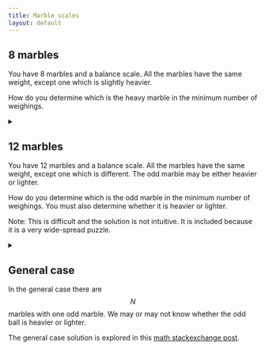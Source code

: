 ```yaml
---
title: Marble scales
layout: default
---
```


## 8 marbles

You have 8 marbles and a balance scale. All the marbles have the same weight,
except one which is slightly heavier.

How do you determine which is the heavy marble in the minimum number of
weighings.

<details><summary></summary>

We can do it in 2 weighings.

If we only have 3 marbles, we can determine the heaviest with one just weighing:
Put a marble on each side of the scale, and leave one aside.

* If the scale is unbalanced then the heavier side is the heavy marble.
* Otherwise the marble left aside is the heavy marble.

To solve the problem for 8 marbles, first weigh 3 marbles on each side of the
scale, leaving 2 aside:

* If the scale is unbalanced, take the 3 marbles on the heavy side and determine
  the heavy marble with one weighing as above.
* Otherwise weigh the 2 remaining marbles to determine which is heavier.

</details>

## 12 marbles

You have 12 marbles and a balance scale. All the marbles have the same weight,
except one which is different. The odd marble may be either heavier or lighter.

How do you determine which is the odd marble in the minimum number of
weighings. You must also determine whether it is heavier or lighter.

Note: This is difficult and the solution is not intuitive.
It is included because it is a very wide-spread puzzle.

<details><summary></summary>

We can do it in 3 weighings.

First note, that if we have 3 marbles with 1 odd marble then we can find the
odd marble in one weighing if we know that the odd marble is heavier or lighter.
Simply weigh 2 of the 3. If the scale is unequal then we've identified the odd
marble, otherwise the odd marble is the remaining marble.

First group the marbles into 3 groups of 4. Weigh 2 of the groups:

* If the groups are of equal weight:
  * Mark all eight marbles weighed as good.
  * Take 3 of the 4 remaining marbles and weigh them against 3 good marbles:
    * If the two sides wiegh the same then the last marble is the odd marble.
      Weigh it against a good marble to determine if it heavier or lighter.
    * If the two sides are unequal, then we know that the odd marble is in the
      group of 3, and we know whether it is heavier or lighter.
      This is just the 3 marble case which can be solved in one weighing.
* If the groups are unequal:
  * The 4 remaining marbles are good.
  * From the scale we have a heavy group of 4 and a light group of 4.
  * Now will weigh 3 marbles from the light group and one from the heavy group
    against 3 good and 1 from the light group:
    * If the side with 3 light and 1 heavy is heavier then the odd marble
      is either the 1 from the heavy group, or the 1 from the light group on the
      light side. Comparing either of these with a good marble will identify
      the odd marble.
    * If the side with 3 light and 1 heavy is lighter, then one of the 3 from
      the light group is the odd marble.
      This is just the 3 marble case which can be solved in one weighing.
    * If the scale is equal then the odd marble is one of the 3 remaining
      marbles from the heavy group.
      This is just the 3 marble case which can be solved in one weighing.

</details>

## General case

In the general case there are $$N$$ marbles with one odd marble. We may or
may not know whether the odd ball is heavier or lighter.

The general case solution is explored in this
[math stackexchange post](https://math.stackexchange.com/questions/15423/optimal-algorithm-for-finding-the-odd-sphere-with-a-balance-scale/336224#336224).
